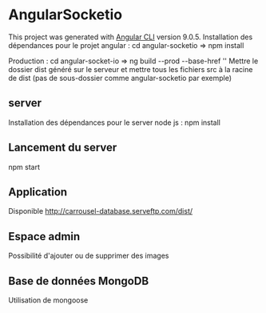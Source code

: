 # AngularSocketio

This project was generated with [Angular CLI](https://github.com/angular/angular-cli) version 9.0.5.
Installation des dépendances pour le projet angular : cd angular-socketio => npm install

Production : cd angular-socket-io => ng build --prod --base-href ''
Mettre le dossier dist généré sur le serveur et mettre tous les fichiers src à la racine de dist (pas de sous-dossier comme angular-socketio par exemple)

## server

Installation des dépendances pour le server node js : npm install

## Lancement du server

npm start

## Application 

Disponible http://carrousel-database.serveftp.com/dist/

## Espace admin

Possibilité d'ajouter ou de supprimer des images

## Base de données MongoDB

Utilisation de mongoose 
